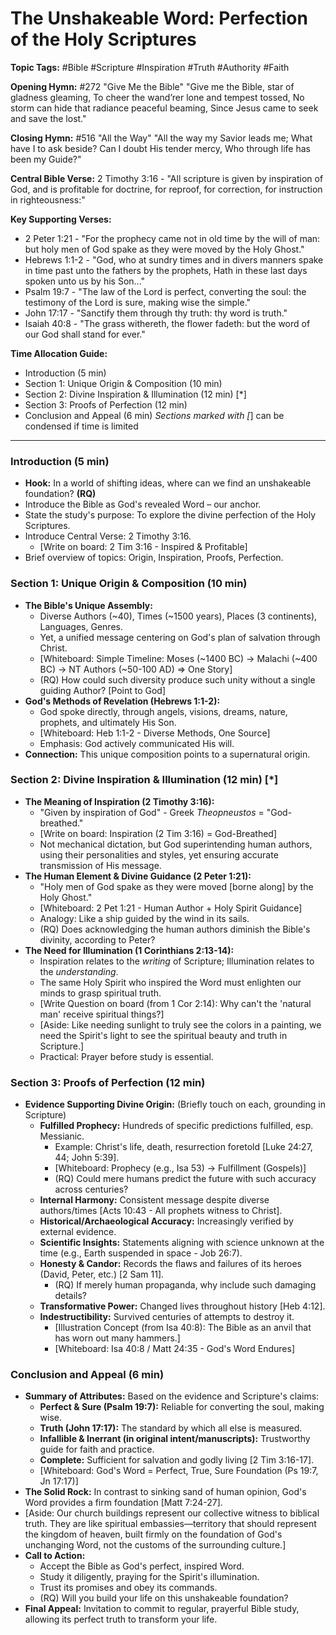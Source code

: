 # The Unshakeable Word: Perfection of the Holy Scriptures

**Topic Tags:** #Bible #Scripture #Inspiration #Truth #Authority #Faith

**Opening Hymn:** #272 "Give Me the Bible"
"Give me the Bible, star of gladness gleaming, To cheer the wand’rer lone and tempest tossed, No storm can hide that radiance peaceful beaming, Since Jesus came to seek and save the lost."

**Closing Hymn:** #516 "All the Way"
"All the way my Savior leads me; What have I to ask beside? Can I doubt His tender mercy, Who through life has been my Guide?"

**Central Bible Verse:** 2 Timothy 3:16 - "All scripture is given by inspiration of God, and is profitable for doctrine, for reproof, for correction, for instruction in righteousness:"

**Key Supporting Verses:**
*   2 Peter 1:21 - "For the prophecy came not in old time by the will of man: but holy men of God spake as they were moved by the Holy Ghost."
*   Hebrews 1:1-2 - "God, who at sundry times and in divers manners spake in time past unto the fathers by the prophets, Hath in these last days spoken unto us by his Son..."
*   Psalm 19:7 - "The law of the Lord is perfect, converting the soul: the testimony of the Lord is sure, making wise the simple."
*   John 17:17 - "Sanctify them through thy truth: thy word is truth."
*   Isaiah 40:8 - "The grass withereth, the flower fadeth: but the word of our God shall stand for ever."

**Time Allocation Guide:**
- Introduction (5 min)
- Section 1: Unique Origin & Composition (10 min)
- Section 2: Divine Inspiration & Illumination (12 min) [*]
- Section 3: Proofs of Perfection (12 min)
- Conclusion and Appeal (6 min)
*Sections marked with [*] can be condensed if time is limited

---

### Introduction (5 min)

-   **Hook:** In a world of shifting ideas, where can we find an unshakeable foundation? **(RQ)**
-   Introduce the Bible as God's revealed Word – our anchor.
-   State the study's purpose: To explore the divine perfection of the Holy Scriptures.
-   Introduce Central Verse: 2 Timothy 3:16.
    -   [Write on board: 2 Tim 3:16 - Inspired & Profitable]
-   Brief overview of topics: Origin, Inspiration, Proofs, Perfection.

### Section 1: Unique Origin & Composition (10 min)

-   **The Bible's Unique Assembly:**
    -   Diverse Authors (~40), Times (~1500 years), Places (3 continents), Languages, Genres.
    -   Yet, a unified message centering on God's plan of salvation through Christ.
    -   [Whiteboard: Simple Timeline: Moses (~1400 BC) -> Malachi (~400 BC) -> NT Authors (~50-100 AD) => One Story]
    -   (RQ) How could such diversity produce such unity without a single guiding Author? [Point to God]
-   **God's Methods of Revelation (Hebrews 1:1-2):**
    -   God spoke directly, through angels, visions, dreams, nature, prophets, and ultimately His Son.
    -   [Whiteboard: Heb 1:1-2 - Diverse Methods, One Source]
    -   Emphasis: God actively communicated His will.
-   **Connection:** This unique composition points to a supernatural origin.

### Section 2: Divine Inspiration & Illumination (12 min) [*]

-   **The Meaning of Inspiration (2 Timothy 3:16):**
    -   "Given by inspiration of God" - Greek *Theopneustos* = "God-breathed."
    -   [Write on board: Inspiration (2 Tim 3:16) = God-Breathed]
    -   Not mechanical dictation, but God superintending human authors, using their personalities and styles, yet ensuring accurate transmission of His message.
-   **The Human Element & Divine Guidance (2 Peter 1:21):**
    -   "Holy men of God spake as they were moved [borne along] by the Holy Ghost."
    -   [Whiteboard: 2 Pet 1:21 - Human Author + Holy Spirit Guidance]
    -   Analogy: Like a ship guided by the wind in its sails.
    -   (RQ) Does acknowledging the human authors diminish the Bible's divinity, according to Peter?
-   **The Need for Illumination (1 Corinthians 2:13-14):**
    -   Inspiration relates to the *writing* of Scripture; Illumination relates to the *understanding*.
    -   The same Holy Spirit who inspired the Word must enlighten our minds to grasp spiritual truth.
    -   [Write Question on board (from 1 Cor 2:14): Why can't the 'natural man' receive spiritual things?]
    -   [Aside: Like needing sunlight to truly see the colors in a painting, we need the Spirit's light to see the spiritual beauty and truth in Scripture.]
    -   Practical: Prayer before study is essential.

### Section 3: Proofs of Perfection (12 min)

-   **Evidence Supporting Divine Origin:** (Briefly touch on each, grounding in Scripture)
    -   **Fulfilled Prophecy:** Hundreds of specific predictions fulfilled, esp. Messianic.
        -   Example: Christ's life, death, resurrection foretold [Luke 24:27, 44; John 5:39].
        -   [Whiteboard: Prophecy (e.g., Isa 53) -> Fulfillment (Gospels)]
        -   (RQ) Could mere humans predict the future with such accuracy across centuries?
    -   **Internal Harmony:** Consistent message despite diverse authors/times [Acts 10:43 - All prophets witness to Christ].
    -   **Historical/Archaeological Accuracy:** Increasingly verified by external evidence.
    -   **Scientific Insights:** Statements aligning with science unknown at the time (e.g., Earth suspended in space - Job 26:7).
    -   **Honesty & Candor:** Records the flaws and failures of its heroes (David, Peter, etc.) [2 Sam 11].
        -   (RQ) If merely human propaganda, why include such damaging details?
    -   **Transformative Power:** Changed lives throughout history [Heb 4:12].
    -   **Indestructibility:** Survived centuries of attempts to destroy it.
        -   [Illustration Concept (from Isa 40:8): The Bible as an anvil that has worn out many hammers.]
        -   [Whiteboard: Isa 40:8 / Matt 24:35 - God's Word Endures]

### Conclusion and Appeal (6 min)

-   **Summary of Attributes:** Based on the evidence and Scripture's claims:
    -   **Perfect & Sure (Psalm 19:7):** Reliable for converting the soul, making wise.
    -   **Truth (John 17:17):** The standard by which all else is measured.
    -   **Infallible & Inerrant (in original intent/manuscripts):** Trustworthy guide for faith and practice.
    -   **Complete:** Sufficient for salvation and godly living [2 Tim 3:16-17].
    -   [Whiteboard: God's Word = Perfect, True, Sure Foundation (Ps 19:7, Jn 17:17)]
-   **The Solid Rock:** In contrast to sinking sand of human opinion, God's Word provides a firm foundation [Matt 7:24-27].
-   [Aside: Our church buildings represent our collective witness to biblical truth. They are like spiritual embassies—territory that should represent the kingdom of heaven, built firmly on the foundation of God's unchanging Word, not the customs of the surrounding culture.]
-   **Call to Action:**
    -   Accept the Bible as God's perfect, inspired Word.
    -   Study it diligently, praying for the Spirit's illumination.
    -   Trust its promises and obey its commands.
    -   (RQ) Will you build your life on this unshakeable foundation?
-   **Final Appeal:** Invitation to commit to regular, prayerful Bible study, allowing its perfect truth to transform your life.